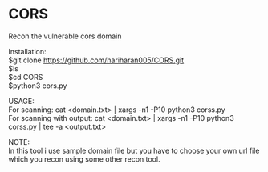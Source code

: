 # CORS
Recon the vulnerable cors domain

Installation:     
$git clone https://github.com/hariharan005/CORS.git     
$ls    
$cd CORS    
$python3 cors.py   
              

USAGE:                       
       For scanning:  cat <domain.txt> | xargs -n1 -P10 python3 corss.py                           
       For scanning with output:  cat <domain.txt> | xargs -n1 -P10 python3 corss.py | tee -a <output.txt>

NOTE:  
       In this tool i use sample domain file but you have to choose your own url file which you recon using some other recon tool.
